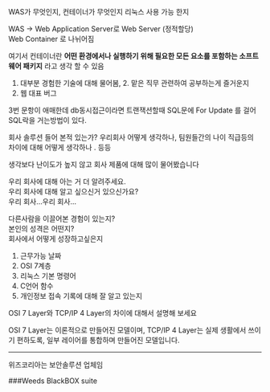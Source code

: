 WAS가 무엇인지, 컨테이너가 무엇인지 리눅스 사용 가능 한지

WAS -> Web Application Server로
Web Server (정적할당)  
Web Container 로 나뉘어짐

여기서 컨테이너란 **어떤 환경에서나 실행하기 위해 필요한 모든 요소를 포함하는 소프트웨어 패키지** 라고 생각 할 수 있음

1. 대부분 경험한 기술에 대해 물어봄, 2. 맡은 직무 관련하여 공부하는게 즐거운지  
3. 웹 대표 버그

3번 문항이 애매한데 db동시접근이라면
트랜잭션할때 SQL문에 For Update 를 걸어 SQL락을 거는방법이 있다.

회사 솔루션 들어 본적 있는가? 우리회사 어떻게 생각하나, 팀원들간의 나이 직급등의 차이에 대해 어떻게 생각하나 . 등등

생각보다 난이도가 높지 않고 회사 제품에 대해 많이 물어봤습니다

우리 회사에 대해 아는 거 더 알려주세요.  
우리 회사에 대해 알고 싶으신거 있으신가요?  
우리 회사…우리 회사…

다른사람을 이끌어본 경험이 있는지?  
본인의 성격은 어떤지?  
회사에서 어떻게 성장하고싶은지

1. 근무가능 날짜  
2. OSI 7계층  
3. 리눅스 기본 명령어  
4. C언어 함수
5. 개인정보 접속 기록에 대해 잘 알고 있는지


OSI 7 Layer와 TCP/IP 4 Layer의 차이에 대해서 설명해 보세요

OSI 7 Layer는 이론적으로 만들어진 모델이며, TCP/IP 4 Layer는 실제 생활에서 쓰이기 편하도록, 일부 레이어를 통합하며 만들어진 모델입니다.


------------------------------

위즈코리아는 보안솔루션 업체임

###Weeds BlackBOX suite